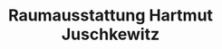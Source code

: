 ---
title: "Raumausstattung Hartmut Juschkewitz"
url: /hemmingen/raumausstattung-hartmut-juschkewitz/
shop: Raumausstattung
---